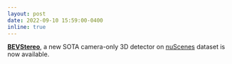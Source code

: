 ```yaml
---
layout: post
date: 2022-09-10 15:59:00-0400
inline: true
---
```


[**BEVStereo**](https://arxiv.org/abs/2209.10248), a new SOTA camera-only 3D detector on [nuScenes](https://www.nuscenes.org/?externalData=all&mapData=all&modalities=Any) dataset is now available.
